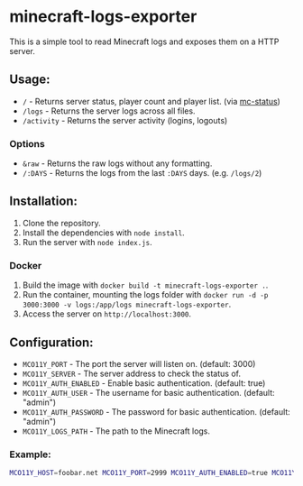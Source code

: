 # minecraft-logs-exporter
This is a simple tool to read Minecraft logs and exposes them on a HTTP server.

## Usage:
- `/` - Returns server status, player count and player list. (via [mc-status](https://mcstatus.io/))
- `/logs` - Returns the server logs across all files.
- `/activity` - Returns the server activity (logins, logouts)

### Options
- `&raw` - Returns the raw logs without any formatting.
- `/:DAYS` - Returns the logs from the last `:DAYS` days. (e.g. `/logs/2`)

## Installation:
1. Clone the repository.
2. Install the dependencies with `node install`.
3. Run the server with `node index.js`.

### Docker
1. Build the image with `docker build -t minecraft-logs-exporter .`.
2. Run the container, mounting the logs folder with `docker run -d -p 3000:3000 -v logs:/app/logs minecraft-logs-exporter`.
3. Access the server on `http://localhost:3000`.

## Configuration:
- `MCO11Y_PORT` - The port the server will listen on. (default: 3000)
- `MCO11Y_SERVER` - The server address to check the status of.
- `MCO11Y_AUTH_ENABLED` - Enable basic authentication. (default: true)
- `MCO11Y_AUTH_USER` - The username for basic authentication. (default: "admin")
- `MCO11Y_AUTH_PASSWORD` - The password for basic authentication. (default: "admin")
- `MCO11Y_LOGS_PATH` - The path to the Minecraft logs.


### Example:
```bash
MCO11Y_HOST=foobar.net MCO11Y_PORT=2999 MCO11Y_AUTH_ENABLED=true MCO11Y_AUTH_USER=toto MCO11Y_AUTH_PASSWORD=toto node index.js
```
